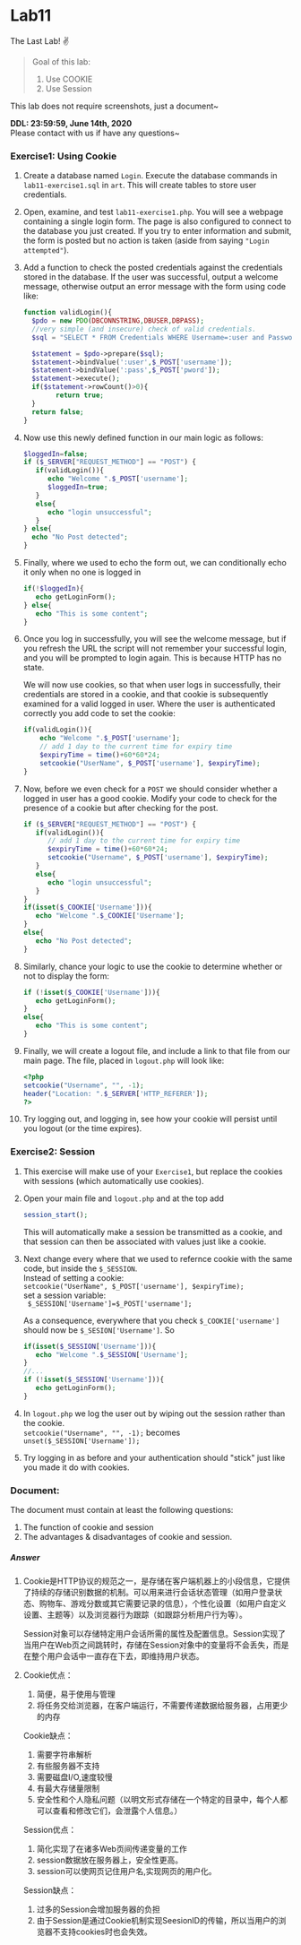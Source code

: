 # Lab11  
The Last Lab! ✌️  

>Goal of this lab:  
>1. Use COOKIE  
>2. Use Session  

This lab does not require screenshots, just a document~

**DDL: 23:59:59, June 14th, 2020**  
Please contact with us if have any questions~  

### Exercise1: Using Cookie  
1. Create a database named `Login`. Execute the database commands in `lab11-exercise1.sql` in `art`. This will create tables to store user credentials.  
2. Open, examine, and test `lab11-exercise1.php`. You will see a webpage containing a single login form. The page is also configured to connect to the database you just created. If you try to enter information and submit, the form is posted but no action is taken (aside from saying `"Login attempted"`).  
3. Add a function to check the posted credentials against the credentials stored in the database. If the user was successful, output a welcome message, otherwise output an error message with the form using code like:  
   ```php
   function validLogin(){  
     $pdo = new PDO(DBCONNSTRING,DBUSER,DBPASS);  
     //very simple (and insecure) check of valid credentials. 
     $sql = "SELECT * FROM Credentials WHERE Username=:user and Password=:pass";  
   
     $statement = $pdo->prepare($sql);   
     $statement->bindValue(':user',$_POST['username']);   
     $statement->bindValue(':pass',$_POST['pword']);   
     $statement->execute();   
     if($statement->rowCount()>0){  
           return true;  
     }  
     return false;  
   }
   ```
4. Now use this newly defined function in our main logic as follows:  
   ```php  
   $loggedIn=false;  
   if ($_SERVER["REQUEST_METHOD"] == "POST") {  
      if(validLogin()){   
         echo "Welcome ".$_POST['username'];  
         $loggedIn=true;   
      }  
      else{  
         echo "login unsuccessful";  
      }  
   } else{  
     echo "No Post detected";  
   }
   ```
5. Finally, where we used to echo the form out, we can conditionally echo it only when no one is logged in  
   ```php
   if(!$loggedIn){
      echo getLoginForm();
   } else{
      echo "This is some content"; 
   }
   ```
6. Once you log in successfully, you will see the welcome message, but if you refresh the URL the script will not remember your successful login, and you will be prompted to login again. This is because HTTP has no state.  

   We will now use cookies, so that when user logs in successfully, their credentials are stored in a cookie, and that cookie is subsequently examined for a valid logged in user. Where the user is authenticated correctly you add code to set the cookie:  
   
   ```php  
   if(validLogin()){  
       echo "Welcome ".$_POST['username'];  
       // add 1 day to the current time for expiry time   
       $expiryTime = time()+60*60*24;  
       setcookie("UserName", $_POST['username'], $expiryTime);
   }
   ```
7. Now, before we even check for a `POST` we should consider whether a logged in user has a good cookie. Modify your code to check for the presence of a cookie but after checking for the post.  
   ```php  
   if ($_SERVER["REQUEST_METHOD"] == "POST") {   
      if(validLogin()){  
         // add 1 day to the current time for expiry time   
         $expiryTime = time()+60*60*24;  
         setcookie("Username", $_POST['username'], $expiryTime);   
      }  
      else{  
         echo "login unsuccessful";  
      }  
   }  
   if(isset($_COOKIE['Username'])){  
      echo "Welcome ".$_COOKIE['Username'];  
   }  
   else{  
      echo "No Post detected";  
   }
   ```
8. Similarly, chance your logic to use the cookie to determine whether or not to display the form:  
   ```php  
   if (!isset($_COOKIE['Username'])){  
      echo getLoginForm();   
   }  
   else{  
      echo "This is some content";  
   }
   ```
9. Finally, we will create a logout file, and include a link to that file from our main page. The file, placed in `logout.php` will look like:  
   ```php  
   <?php  
   setcookie("Username", "", -1);  
   header("Location: ".$_SERVER['HTTP_REFERER']);  
   ?>
   ```
10. Try logging out, and logging in, see how your cookie will persist until you logout (or the time expires).  


### Exercise2: Session

1. This exercise will make use of your `Exercise1`, but replace the cookies with sessions
   (which automatically use cookies).  
2. Open your main file and `logout.php` and at the top add  
   ```php
   session_start();
   ```
   This will automatically make a session be transmitted as a cookie, and that session can then be associated with values just like a cookie.  
3. Next change every where that we used to refernce cookie with the same code, but inside the `$_SESSION`.  
   Instead of setting a cookie:  
   `setcookie("UserName", $_POST['username'], $expiryTime);`  
   set a session variable:  
   ` $_SESSION['Username']=$_POST['username'];`  
  
   As a consequence, everywhere that you check `$_COOKIE['username']` should now be `$_SESION['Username']`. So  
   ```php  
   if(isset($_SESSION['Username'])){
      echo "Welcome ".$_SESSION['Username'];
   }
   //...
   if (!isset($_SESSION['Username'])){
      echo getLoginForm(); 
   }
   ```
4. In `logout.php` we log the user out by wiping out the session rather than the cookie.  
   `setcookie("Username", "", -1);`
   becomes
    ` unset($_SESSION['Username']);`  
5. Try logging in as before and your authentication should "stick" just like you made it do with cookies.   

### Document:  
The document must contain at least the following questions:
1. The function of cookie and session  
2. The advantages & disadvantages of cookie and session.  



##### Answer

1. Cookie是HTTP协议的规范之一，是存储在客户端机器上的小段信息，它提供了持续的存储识别数据的机制。可以用来进行会话状态管理（如用户登录状态、购物车、游戏分数或其它需要记录的信息），个性化设置（如用户自定义设置、主题等）以及浏览器行为跟踪（如跟踪分析用户行为等）。

   Session对象可以存储特定用户会话所需的属性及配置信息。Session实现了当用户在Web页之间跳转时，存储在Session对象中的变量将不会丢失，而是在整个用户会话中一直存在下去，即维持用户状态。

2. Cookie优点：

   1. 简便，易于使用与管理
   2. 将任务交给浏览器，在客户端运行，不需要传递数据给服务器，占用更少的内存

   Cookie缺点：

   1. 需要字符串解析
   2. 有些服务器不支持
   3. 需要磁盘I/O,速度较慢
   4. 有最大存储量限制
   5. 安全性和个人隐私问题（以明文形式存储在一个特定的目录中，每个人都可以查看和修改它们，会泄露个人信息。）

   Session优点：

   1. 简化实现了在诸多Web页间传递变量的工作
   2. session数据放在服务器上，安全性更高。
   3. session可以使网页记住用户名,实现网页的用户化。

   Session缺点：

   1. 过多的Session会增加服务器的负担
   2. 由于Session是通过Cookie机制实现SeesionID的传输，所以当用户的浏览器不支持cookies时也会失效。



